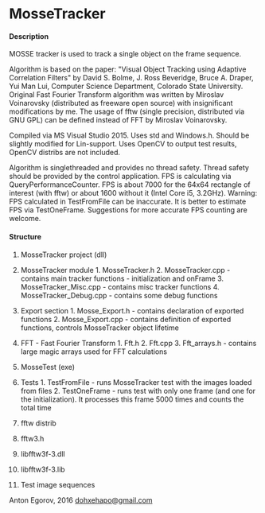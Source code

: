 # MosseTracker

#### Description

MOSSE tracker is used to track a single object on the frame sequence.

Algorithm is based on the paper: "Visual Object Tracking using Adaptive Correlation Filters" by David S. Bolme, J. Ross Beveridge, Bruce A. Draper, Yui Man Lui, Computer Science Department, Colorado State University.
Original Fast Fourier Transform algorithm was written by Miroslav Voinarovsky (distributed as freeware open source) with insignificant modifications by me.
The usage of fftw (single precision, distributed via GNU GPL) can be defined instead of FFT by Miroslav Voinarovsky.

Compiled via MS Visual Studio 2015. Uses std and Windows.h. Should be slightly modified for Lin-support.
Uses OpenCV to output test results, OpenCV distribs are not included.

Algorithm is singlethreaded and provides no thread safety. Thread safety should be provided by the control application.
FPS is calculating via QueryPerformanceCounter. FPS is about 7000 for the 64x64 rectangle of interest (with fftw) or about 1600 without it (Intel Core i5, 3.2GHz).
Warning: FPS calculated in TestFromFile can be inaccurate. It is better to estimate FPS via TestOneFrame. Suggestions for more accurate FPS counting are welcome.

#### Structure

1. MosseTracker project (dll)
  1. MosseTracker module
    1. MosseTracker.h
    2. MosseTracker.cpp       - contains main tracker functions - initialization and onFrame
    3. MosseTracker_Misc.cpp  - contains misc tracker functions
	4. MosseTracker_Debug.cpp - contains some debug functions
  2. Export section
    1. Mosse_Export.h   - contains declaration of exported functions
    2. Mosse_Export.cpp - contains definition of exported functions, controls MosseTracker object lifetime
  3. FFT - Fast Fourier Transform
    1. Fft.h
    2. Fft.cpp
    3. Fft_arrays.h - contains large magic arrays used for FFT calculations

2. MosseTest (exe)
  1. Tests
    1. TestFromFile - runs MosseTracker test with the images loaded from files
	2. TestOneFrame	- runs test with only one frame (and one for the initialization). It processes this frame 5000 times and counts the total time
	
3. fftw distrib
  1. fftw3.h
  2. libfftw3f-3.dll
  3. libfftw3f-3.lib
  
4. Test image sequences


Anton Egorov, 2016 dohxehapo@gmail.com
